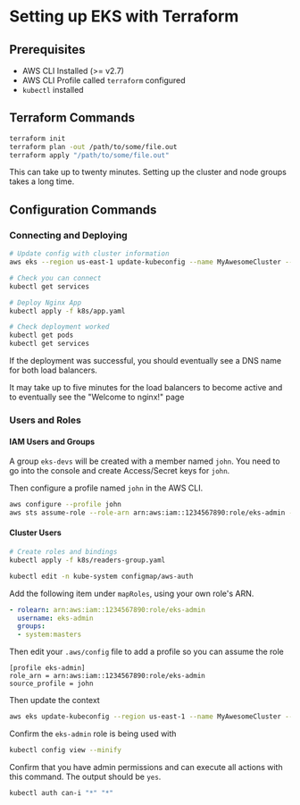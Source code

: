 # Setting up EKS with Terraform

## Prerequisites

* AWS CLI Installed (>= v2.7)
* AWS CLI Profile called `terraform` configured
* `kubectl` installed

## Terraform Commands

```bash
terraform init
terraform plan -out /path/to/some/file.out
terraform apply "/path/to/some/file.out"
```

This can take up to twenty minutes. Setting up the cluster and node groups takes a long time.

## Configuration Commands

### Connecting and Deploying

```bash
# Update config with cluster information
aws eks --region us-east-1 update-kubeconfig --name MyAwesomeCluster --profile terraform

# Check you can connect
kubectl get services

# Deploy Nginx App
kubectl apply -f k8s/app.yaml

# Check deployment worked
kubectl get pods
kubectl get services
```

If the deployment was successful, you should eventually see a DNS name for both load balancers. 

It may take up to five minutes for the load balancers to become active and to eventually see the "Welcome to nginx!" page

### Users and Roles

#### IAM Users and Groups

A group `eks-devs` will be created with a member named `john`. You need to go into the console and create Access/Secret keys for `john`.

Then configure a profile named `john` in the AWS CLI.

```bash
aws configure --profile john
aws sts assume-role --role-arn arn:aws:iam::1234567890:role/eks-admin --role-session-name john-session --profile john
```

#### Cluster Users

```bash
# Create roles and bindings
kubectl apply -f k8s/readers-group.yaml

kubectl edit -n kube-system configmap/aws-auth
```

Add the following item under `mapRoles`, using your own role's ARN.

```yaml
- rolearn: arn:aws:iam::1234567890:role/eks-admin
  username: eks-admin
  groups:
  - system:masters
```

Then edit your `.aws/config` file to add a profile so you can assume the role

```text
[profile eks-admin]
role_arn = arn:aws:iam::1234567890:role/eks-admin
source_profile = john
```

Then update the context

```bash
aws eks update-kubeconfig --region us-east-1 --name MyAwesomeCluster --profile eks-admin
```

Confirm the `eks-admin` role is being used with 

```bash
kubectl config view --minify
```

Confirm that you have admin permissions and can execute all actions with this command. The output should be `yes`.

```bash
kubectl auth can-i "*" "*"
```
